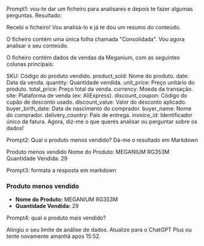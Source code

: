 Prompt1: vou-te dar um ficheiro para analisares e depois te fazer algumas perguntas.
Resultado:

Recebi o ficheiro! Vou analisá-lo e já te dou um resumo do conteúdo.

O ficheiro contém uma única folha chamada "Consolidada". Vou agora analisar o seu conteúdo. ​​

O ficheiro contém dados de vendas da Meganium, com as seguintes colunas principais:

SKU: Código do produto vendido.
product_sold: Nome do produto.
date: Data da venda.
quantity: Quantidade vendida.
unit_price: Preço unitário do produto.
total_price: Preço total da venda.
currency: Moeda da transação.
site: Plataforma de venda (ex: AliExpress).
discount_coupon: Código do cupão de desconto usado.
discount_value: Valor do desconto aplicado.
buyer_birth_date: Data de nascimento do comprador.
buyer_name: Nome do comprador.
delivery_country: País de entrega.
invoice_id: Identificador único da fatura.
Agora, diz-me o que queres analisar ou perguntar sobre os dados! ​

Prompt2: Qual o produto menos vendido? Dá-me o resultado em Markdown

Produto menos vendido
Nome do Produto: MEGANIUM RG353M
Quantidade Vendida: 29 ​

Prompt3: formata a resposta em markdown

### Produto menos vendido

- **Nome do Produto:** MEGANIUM RG353M  
- **Quantidade Vendida:** 29

Prompt4: qual o produto mais vendido?

Atingiu o seu limite de análise de dados.
Atualize para o ChatGPT Plus ou tente novamente amanhã após 15:52.



